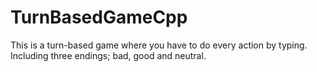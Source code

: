 # TurnBasedGameCpp

This is a turn-based game where you have to do every action by typing.            
Including three endings; bad, good and neutral.
